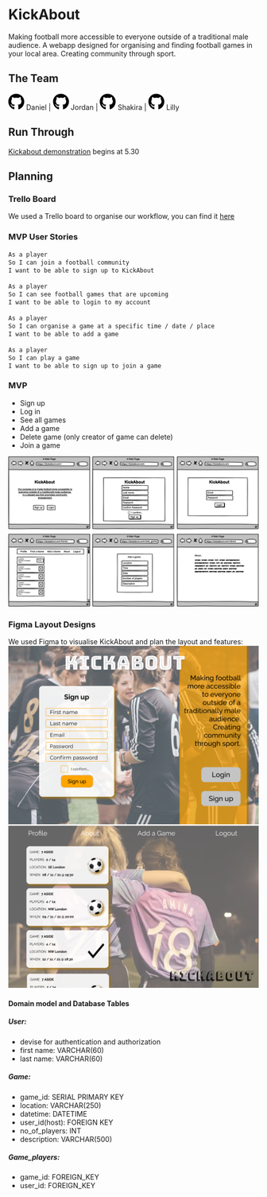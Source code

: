 # KickAbout

Making football more accessible to everyone outside of a traditional male audience. A webapp designed for organising and finding football games in your local area. Creating community through sport.

## The Team

[![Daniel](images/github-logo.png)](https://github.com/Legal-Dan) Daniel | [![Jordan](images/github-logo.png)](https://github.com/jordanveness) Jordan | [![Shakira](images/github-logo.png)](https://github.com/rhianekobar) Shakira | [![Lilly](images/github-logo.png)](https://github.com/lildann) Lilly 

## Run Through 
[Kickabout demonstration](https://drive.google.com/file/d/1ncL-M8ReYK1MoS18YFDta_l3b7Za30tp/view?usp=sharing) begins at 5.30


## Planning
### Trello Board

We used a Trello board to organise our workflow, you can find it [here](https://trello.com/b/M4iPzBw3/kickabout)

### MVP User Stories
```
As a player
So I can join a football community
I want to be able to sign up to KickAbout

As a player
So I can see football games that are upcoming 
I want to be able to login to my account

As a player
So I can organise a game at a specific time / date / place
I want to be able to add a game

As a player
So I can play a game
I want to be able to sign up to join a game
```

### MVP 

* Sign up
* Log in
* See all games
* Add a game
* Delete game (only creator of game can delete)
* Join a game

![All MVP Wireframes](images/wireframes.png)

### Figma Layout Designs

We used Figma to visualise KickAbout and plan the layout and features:
![Sign up page](images/signup.png)
![All games page](images/allgames.png)

#### Domain model and Database Tables
##### User:
- devise for authentication and authorization
- first name: VARCHAR(60)
- last name: VARCHAR(60)

##### Game:
- game_id: SERIAL PRIMARY KEY
- location: VARCHAR(250)
- datetime: DATETIME
- user_id(host): FOREIGN KEY
- no_of_players: INT
- description: VARCHAR(500)

##### Game_players:
- game_id: FOREIGN_KEY
- user_id: FOREIGN_KEY
